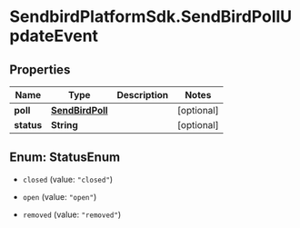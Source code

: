 # SendbirdPlatformSdk.SendBirdPollUpdateEvent

## Properties

Name | Type | Description | Notes
------------ | ------------- | ------------- | -------------
**poll** | [**SendBirdPoll**](SendBirdPoll.md) |  | [optional] 
**status** | **String** |  | [optional] 



## Enum: StatusEnum


* `closed` (value: `"closed"`)

* `open` (value: `"open"`)

* `removed` (value: `"removed"`)




